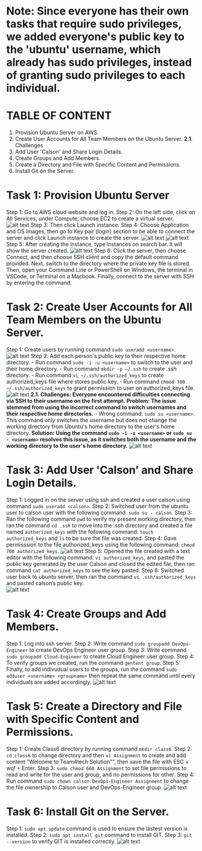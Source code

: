 # Note: Since everyone has their own tasks that require sudo privileges, we added everyone's public key to the 'ubuntu' username, which already has sudo privileges, instead of granting sudo privileges to each individual.

# TABLE OF CONTENT 
1. Provision Ubuntu Server on AWS.
2. Create User Accounts for All Team Members on the Ubuntu Server.
    **2.1**. Challenges
3. Add User 'Calson' and Share Login Details.
4. Create Groups and Add Members.
5. Create a Directory and File with Specific Content and Permissions.
6. Install Git on the Server.


# Task 1: Provision Ubuntu Server
Step 1: Go to AWS cloud website and log in.
Step 2: On the left side, click on All Services, under Compute, choose EC2 to create a virtual server.
 ![alt text](image.png)
Step 3: Then click Launch instance.
Step 4: Choose Application and OS Images, then go to Key pair (login) section to be able to connect the server and click Launch instance to create the server. 
 ![alt text](image-1.png)
 ![alt text](image-2.png)
Step 5: After creating the instance, type Instances on search bar. It will show the server created. 
 ![alt text](image-3.png)
Step 6: Click the server, then choose Connect, and then choose SSH client and copy the default command provided. Next, switch to the directory where the private key file is stored. Then, open your Command Line or PowerShell on Windows, the terminal in VSCode, or Terminal on a Macbook. Finally, connect to the server with SSH by entering the command.

# Task 2: Create User Accounts for All Team Members on the Ubuntu Server.
Step 1: Create users by running command `sudo useradd <username>`.
 ![alt text](image-4.png)
Step 2: Add each person's public key to their respective home directory. 
        - Run command `sudo -i -u <username>` to switch to the user and their home directory.
        - Run command `mkdir -p ~/.ssh` to create .ssh directory.
        - Run command `vi ~/.ssh/authorized_keys` to create authorized_keys file where stores public key.
        - Run command `chmod 700 ~/.ssh/authorized_keys` to grant permission to user on authorized_keys file.
 ![alt text](image-5.png)
**2.1. Challenges: Everyone encountered difficulties connecting via SSH to their username on the first attempt.**
       **Problem: The issue stemmed from using the incorrect command to switch usernames and their respective home directories.**
       - Wrong command: `sudo su <username>`. This command only switches the username but does not change the working directory from Ubuntu's home directory to the user's home directory.
       **Solution: Using the command `sudo -i -u <username>` or `sudo su - <username>` resolves this issue, as it switches both the username and the working directory to the user's home directory.**
       ![alt text](image-6.png)

# Task 3: Add User 'Calson' and Share Login Details.
Step 1: Logged in on the server using ssh and created a user calson using command `sudo useradd <calson>`.
Step 2: Switched user from the ubuntu user to calson user with the following command: `sudo su - calson`.
Step 3: Ran the following command `pwd` to verify my present working directory, then ran the command `cd .ssh` to move into the .ssh directory and created a file named `authorized_keys` with the following command: `touch authorized_keys` and `ls` to be sure the file was created.
Step 4: Gave permisssion to the file authorized_keys using the following command: `chmod 700 authorized_keys`.
 ![alt text](image-7.png)
Step 5: Opened the file created with a text editor with the following command: `vi authorized_keys`, and pasted the public key generated by the user Calson and closed the edited file, then ran command `cat authorized_keys` to see the key pasted. 
Step 6: Switched user back to ubuntu server, then ran the command `vi .ssh/authorized_keys` and pasted calson’s public key.  
 ![alt text](image-8.png)

# Task 4: Create Groups and Add Members.
Step 1: Log into ssh server.
Step 2: Write command `sudo groupadd DevOps-Engineer` to create DevOps Engineer user group.
Step 3: Write command `sudo groupadd Cloud-Engineer` to create Cloud Engineer user group.
Step 4: To verify groups we created, run the command `gentent group`.
Step 5: Finally, to add indivudual users to the groups, run the command `sudo adduser <username> <groupname>` then repeat the same command until every individuals are added accordingly.
 ![alt text](image-9.png)

# Task 5: Create a Directory and File with Specific Content and Permissions.
Step 1: Create Class6 directory by running command `mkdir class6`.
Step 2: `cd class6` to change directory and then `vi Assignment` to create and add content "Welcome to Team4tech Solution"", then save the file with ESC + wq! + Enter.
Step 3: `sudo chmod 660 Assignment` to set file permissions to read and write for the user and group, and no permissions for other.
Step 4: Run command `sudo chown calson:DevOps-Engineer Assignment` to change the file ownership to Calson user and DevOps-Engineer group. 
 ![alt text](image-10.png)

# Task 6: Install Git on the Server.
Step 1: `sudo apt update` command is used to ensure the lastest version is installed.
Step 2: `sudo apt install git` command to install GIT.
Step 3: `git --version` to verify GIT is installed correctly. 
![alt text](image-11.png)
